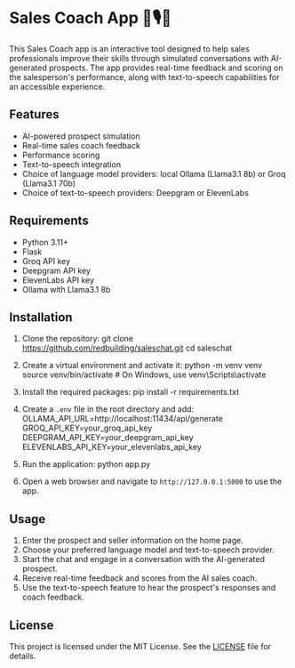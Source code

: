 # Sales Coach App 💼🎙️🚀

This Sales Coach app is an interactive tool designed to help sales professionals improve their skills through simulated conversations with AI-generated prospects. The app provides real-time feedback and scoring on the salesperson's performance, along with text-to-speech capabilities for an accessible experience.

## Features

- AI-powered prospect simulation
- Real-time sales coach feedback
- Performance scoring
- Text-to-speech integration
- Choice of language model providers: local Ollama (Llama3.1 8b) or Groq (Llama3.1 70b)
- Choice of text-to-speech providers: Deepgram or ElevenLabs

## Requirements

- Python 3.11+
- Flask
- Groq API key
- Deepgram API key
- ElevenLabs API key
- Ollama with Llama3.1 8b

## Installation

1. Clone the repository:
git clone https://github.com/redbuilding/saleschat.git
cd saleschat



2. Create a virtual environment and activate it:
python -m venv venv
source venv/bin/activate # On Windows, use venv\Scripts\activate



3. Install the required packages:
pip install -r requirements.txt



4. Create a `.env` file in the root directory and add:
OLLAMA_API_URL=http://localhost:11434/api/generate
GROQ_API_KEY=your_groq_api_key
DEEPGRAM_API_KEY=your_deepgram_api_key
ELEVENLABS_API_KEY=your_elevenlabs_api_key



5. Run the application:
python app.py



6. Open a web browser and navigate to `http://127.0.0.1:5000` to use the app.

## Usage

1. Enter the prospect and seller information on the home page.
2. Choose your preferred language model and text-to-speech provider.
3. Start the chat and engage in a conversation with the AI-generated prospect.
4. Receive real-time feedback and scores from the AI sales coach.
5. Use the text-to-speech feature to hear the prospect's responses and coach feedback.

## License

This project is licensed under the MIT License. See the [LICENSE](LICENSE) file for details.
